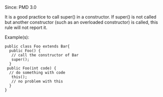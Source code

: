 Since: PMD 3.0

It is a good practice to call super() in a constructor. If super() is not called but
another constructor (such as an overloaded constructor) is called, this rule will not report it.

Example(s):
```
public class Foo extends Bar{
  public Foo() {
   // call the constructor of Bar
   super();
  }
 public Foo(int code) {
  // do something with code
   this();
   // no problem with this
  }
}
```
